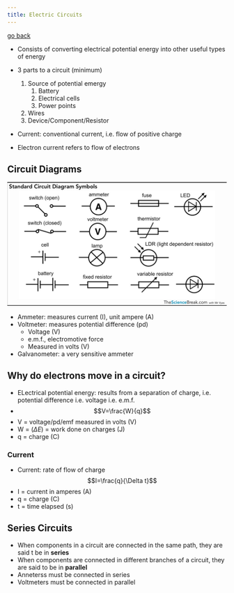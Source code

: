 ```yaml
---
title: Electric Circuits
---
```


[go back](11Subjects/11Physics)

- Consists of converting electrical potential energy into other useful types of energy
- 3 parts to a circuit (minimum)
	1. Source of potential emergy
		1. Battery
		2. Electrical cells
		3. Power points
	2. Wires
	3. Device/Component/Resistor

- Current: conventional current, i.e. flow of positive charge
- Electron current refers to flow of electrons

## Circuit Diagrams
 ![](11SubjectImages/Pasted%20image%2020230801092559.png)
 - Ammeter: measures current (I), unit ampere (A)
 - Voltmeter: measures potential difference (pd)
	 - Voltage (V)
	 - e.m.f., electromotive force
	 - Measured in volts (V)
- Galvanometer: a very sensitive ammeter

## Why do electrons move in a circuit?
- ELectrical potential energy: results from a separation of charge, i.e. potential difference i.e. voltage i.e. e.m.f.
- $$V=\frac{W}{q}$$
- V = voltage/pd/emf measured in volts (V)
- W = ($\Delta E$) = work done on charges (J)
- q = charge (C)

### Current
- Current: rate of flow of charge
$$I=\frac{q}{\Delta t}$$
- I = current in amperes (A)
- q = charge (C)
- t = time elapsed (s)

## Series Circuits
- When components in a circuit are connected in the same path, they are said t be in **series**
- When components are connected in different branches of a circuit, they are said to be in **parallel**
- Anneterss must be connected in series
- Voltmeters must be connected in parallel